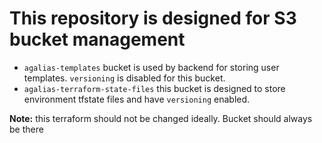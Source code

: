 # This repository is designed for S3 bucket management

- `agalias-templates` bucket is used by backend for storing user templates. `versioning` is disabled for this bucket.
- `agalias-terraform-state-files` this bucket is designed to store environment tfstate files and have `versioning` enabled.

**Note:** this terraform should not be changed ideally. Bucket should always be there
